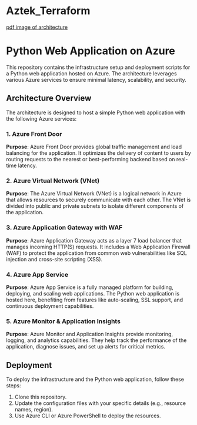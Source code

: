 # Aztek_Terraform
[pdf image of architecture](aztek.drawio.pdf)

# Python Web Application on Azure

This repository contains the infrastructure setup and deployment scripts for a Python web application hosted on Azure. The architecture leverages various Azure services to ensure minimal latency, scalability, and security.

## Architecture Overview

The architecture is designed to host a simple Python web application with the following Azure services:

### 1. **Azure Front Door**
**Purpose**: Azure Front Door provides global traffic management and load balancing for the application. It optimizes the delivery of content to users by routing requests to the nearest or best-performing backend based on real-time latency.

### 2. **Azure Virtual Network (VNet)**
**Purpose**: The Azure Virtual Network (VNet) is a logical network in Azure that allows resources to securely communicate with each other. The VNet is divided into public and private subnets to isolate different components of the application.

### 3. **Azure Application Gateway with WAF**
**Purpose**: Azure Application Gateway acts as a layer 7 load balancer that manages incoming HTTP(S) requests. It includes a Web Application Firewall (WAF) to protect the application from common web vulnerabilities like SQL injection and cross-site scripting (XSS).

### 4. **Azure App Service**
**Purpose**: Azure App Service is a fully managed platform for building, deploying, and scaling web applications. The Python web application is hosted here, benefiting from features like auto-scaling, SSL support, and continuous deployment capabilities.

### 5. **Azure Monitor & Application Insights**
**Purpose**: Azure Monitor and Application Insights provide monitoring, logging, and analytics capabilities. They help track the performance of the application, diagnose issues, and set up alerts for critical metrics.

## Deployment

To deploy the infrastructure and the Python web application, follow these steps:

1. Clone this repository.
2. Update the configuration files with your specific details (e.g., resource names, region).
3. Use Azure CLI or Azure PowerShell to deploy the resources.

